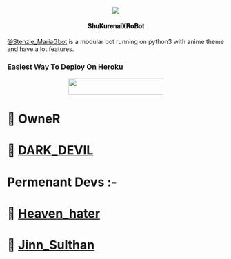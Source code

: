 <p align="center">
  <img src="https://telegra.ph/file/bf2a90eb09de80957ef08.jpg">
</p>

<h4><p align="center"> 𝐒𝐡𝐮𝐊𝐮𝐫𝐞𝐧𝐚𝐢𝐗𝐑𝐨𝐁𝐨𝐭 </p></h4>

[@Stenzle_MariaGbot](https://t.me/Stenzle_MariaGbot) is a modular bot running on python3 with anime theme and have a lot features.


### Easiest Way To Deploy On Heroku 

<p align="center"><a href="https://heroku.com/deploy?template=https://github.com/shukurenai007/Alakananda"> <img src="https://img.shields.io/badge/Deploy%20To%20Heroku-orange?style=for-the-badge&logo=heroku" width="220" height="38.45"/></a></p>

# 🔱 OwneR

# 👑 [DARK_DEVIL](https://t.me/FULL_CRUAL_MIND)

# Permenant Devs :- 

# 🔱 [Heaven_hater](https://t.me/kk_heaven_hater)

# 🔱 [Jinn_Sulthan](https://t.me/JINN_SULTHAN)

